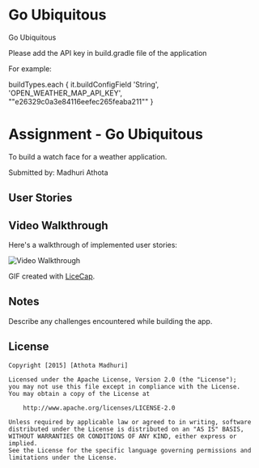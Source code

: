 # Go Ubiquitous
Go Ubiquitous

Please add the API key in build.gradle file of the application

For example:

 buildTypes.each {
        it.buildConfigField 'String', 'OPEN_WEATHER_MAP_API_KEY', "\"e26329c0a3e84116eefec265feaba211\""
    }

# Assignment -  Go Ubiquitous

To build a watch face for a weather application.

Submitted by: Madhuri Athota

## User Stories



## Video Walkthrough 

Here's a walkthrough of implemented user stories:

<img src='https://github.com/amadhuri/Go-Ubiquitous/watchface.gif' title='Video Walkthrough' width='' alt='Video Walkthrough' />

GIF created with [LiceCap](http://www.cockos.com/licecap/).

## Notes

Describe any challenges encountered while building the app.

## License

    Copyright [2015] [Athota Madhuri]

    Licensed under the Apache License, Version 2.0 (the "License");
    you may not use this file except in compliance with the License.
    You may obtain a copy of the License at

        http://www.apache.org/licenses/LICENSE-2.0

    Unless required by applicable law or agreed to in writing, software
    distributed under the License is distributed on an "AS IS" BASIS,
    WITHOUT WARRANTIES OR CONDITIONS OF ANY KIND, either express or implied.
    See the License for the specific language governing permissions and
    limitations under the License.

